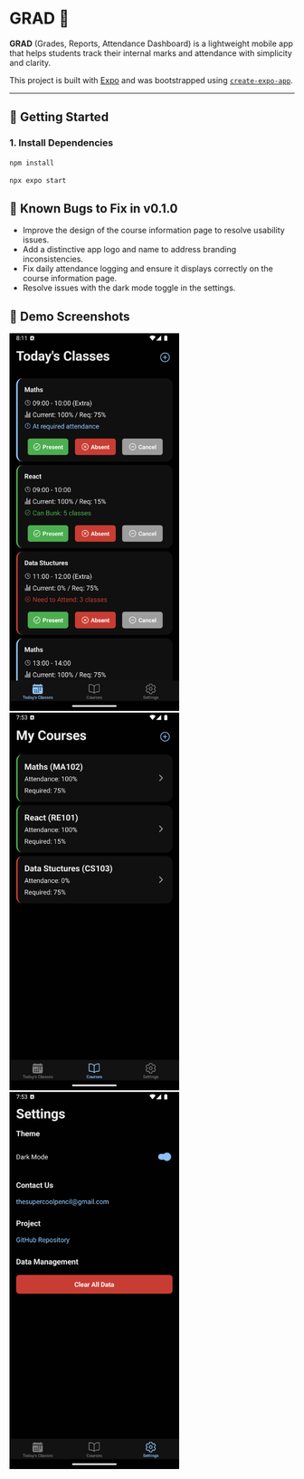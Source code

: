 # GRAD 👋
**GRAD** (Grades, Reports, Attendance Dashboard) is a lightweight mobile app that helps students track their internal marks and attendance with simplicity and clarity.

This project is built with [Expo](https://expo.dev) and was bootstrapped using [`create-expo-app`](https://www.npmjs.com/package/create-expo-app).

---

## 🚀 Getting Started

### 1. Install Dependencies

```bash
npm install
```

```bash
npx expo start
```

## 🐞 Known Bugs to Fix in v0.1.0

- Improve the design of the course information page to resolve usability issues.
- Add a distinctive app logo and name to address branding inconsistencies.
- Fix daily attendance logging and ensure it displays correctly on the course information page.
- Resolve issues with the dark mode toggle in the settings.

## 📸 Demo Screenshots
<img src="./demo-screens/demo01.png" width="300" alt="Demo Screenshot 1"/>
<img src="./demo-screens/demo02.png" width="300" alt="Demo Screenshot 2"/>
<img src="./demo-screens/demo03.png" width="300" alt="Demo Screenshot 3"/> 